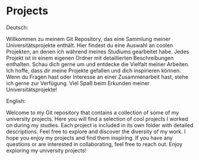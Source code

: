 # Projects 

Deutsch:

Willkommen zu meinem Git Repository, das eine Sammlung meiner Universitätsprojekte enthält. Hier findest du eine Auswahl an coolen Projekten, an denen ich während meines Studiums gearbeitet habe. Jedes Projekt ist in einem eigenen Ordner mit detaillierten Beschreibungen enthalten. Schau dich gerne um und entdecke die Vielfalt meiner Arbeiten.
Ich hoffe, dass dir meine Projekte gefallen und dich inspirieren können. Wenn du Fragen hast oder Interesse an einer Zusammenarbeit hast, stehe ich gerne zur Verfügung. Viel Spaß beim Erkunden meiner Universitätsprojekte!

English:

Welcome to my Git repository that contains a collection of some of my university projects. Here you will find a selection of cool projects I worked on during my studies. Each project is included in its own folder with detailed descriptions. Feel free to explore and discover the diversity of my work.
I hope you enjoy my projects and find them inspiring. If you have any questions or are interested in collaborating, feel free to reach out. Enjoy exploring my university projects!
